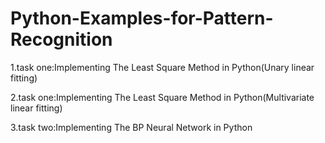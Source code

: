 # Python-Examples-for-Pattern-Recognition

1.task one:Implementing The Least Square Method in Python(Unary linear fitting)

2.task one:Implementing The Least Square Method in Python(Multivariate linear fitting)

3.task two:Implementing The BP Neural Network in Python
